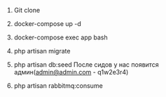 1. Git clone

2. docker-compose up -d

3. docker-compose exec app bash

4. php artisan migrate

5. php artisan db:seed
После сидов у нас появится админ(admin@admin.com - q1w2e3r4)

6. php artisan rabbitmq:consume